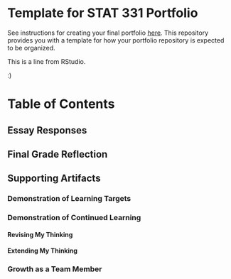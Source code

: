 # Template for STAT 331 Portfolio

See instructions for creating your final portfolio [here](https://docs.google.com/document/d/11iHZbvXWEjcpJpBQ_O5wpYlVkPfmcyQFgBFqKMlVjg4/edit?usp=sharing). This repository provides you with a template for how your portfolio repository is expected to be organized. 


This is a line from RStudio.

:) 

# Table of Contents 

## Essay Responses

## Final Grade Reflection

## Supporting Artifacts 

### Demonstration of Learning Targets

### Demonstration of Continued Learning

#### Revising My Thinking

#### Extending My Thinking

### Growth as a Team Member
